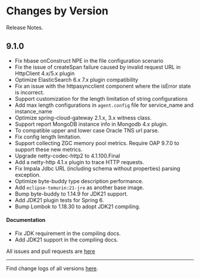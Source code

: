 Changes by Version
==================
Release Notes.

9.1.0
------------------

* Fix hbase onConstruct NPE in the file configuration scenario
* Fix the issue of createSpan failure caused by invalid request URL in HttpClient 4.x/5.x plugin
* Optimize ElasticSearch 6.x 7.x plugin compatibility
* Fix an issue with the httpasyncclient component where the isError state is incorrect.
* Support customization for the length limitation of string configurations
* Add max length configurations in `agent.config` file for service_name and instance_name
* Optimize spring-cloud-gateway 2.1.x, 3.x witness class.
* Support report MongoDB instance info in Mongodb 4.x plugin.
* To compatible upper and lower case Oracle TNS url parse.
* Fix config length limitation.
* Support collecting ZGC memory pool metrics. Require OAP 9.7.0 to support these new metrics.
* Upgrade netty-codec-http2 to 4.1.100.Final
* Add a netty-http 4.1.x plugin to trace HTTP requests.
* Fix Impala Jdbc URL (including schema without properties) parsing exception.
* Optimize byte-buddy type description performance.
* Add `eclipse-temurin:21-jre` as another base image.
* Bump byte-buddy to 1.14.9 for JDK21 support.
* Add JDK21 plugin tests for Spring 6.
* Bump Lombok to 1.18.30 to adopt JDK21 compiling.

#### Documentation
* Fix JDK requirement in the compiling docs.
* Add JDK21 support in the compiling docs.

All issues and pull requests are [here](https://github.com/apache/skywalking/milestone/194?closed=1)

------------------
Find change logs of all versions [here](changes).
